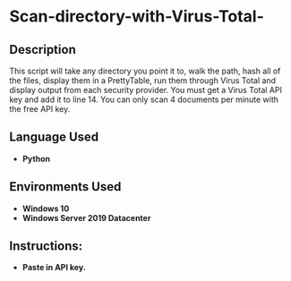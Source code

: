 # Scan-directory-with-Virus-Total-


<h2>Description</h2>
This script will take any directory you point it to, walk the path, hash all of the files, display them in a PrettyTable, run them through Virus Total and display output from each security provider. You must get a Virus Total API key and add it to line 14. You can only scan 4 documents per minute with the free API key. 

<h2>Language Used</h2>

- <b>Python</b> 


<h2>Environments Used </h2>

- <b>Windows 10</b>
- <b>Windows Server 2019 Datacenter</b> 

<h2>Instructions:</h2>


- <b>Paste in API key.</b> 

